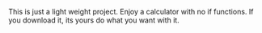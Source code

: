 This is just a light weight project.
Enjoy a calculator with no if functions.
If you download it, its yours do what you want with it.
